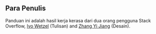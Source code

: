 ## Para Penulis

Panduan ini adalah hasil kerja kerasa dari dua orang pengguna Stack Overflow, [Ivo Wetzel][1]
(Tulisan) and [Zhang Yi Jiang][2] (Desain).

[1]: http://stackoverflow.com/users/170224/ivo-wetzel
[2]: http://stackoverflow.com/users/313758/yi-jiang

